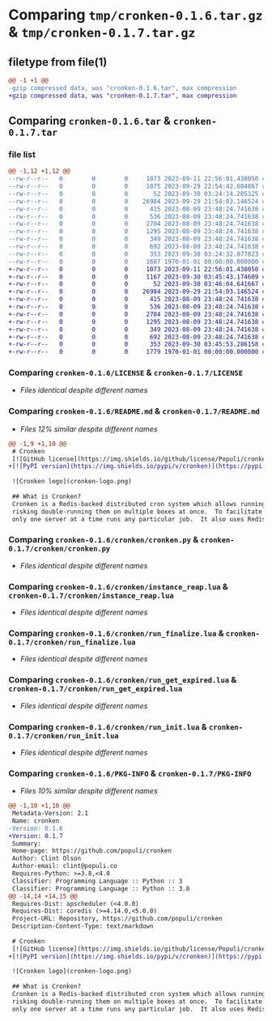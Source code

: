 # Comparing `tmp/cronken-0.1.6.tar.gz` & `tmp/cronken-0.1.7.tar.gz`

## filetype from file(1)

```diff
@@ -1 +1 @@
-gzip compressed data, was "cronken-0.1.6.tar", max compression
+gzip compressed data, was "cronken-0.1.7.tar", max compression
```

## Comparing `cronken-0.1.6.tar` & `cronken-0.1.7.tar`

### file list

```diff
@@ -1,12 +1,12 @@
--rw-r--r--   0        0        0     1073 2023-09-11 22:56:01.438050 cronken-0.1.6/LICENSE
--rw-r--r--   0        0        0     1075 2023-09-29 22:54:42.604867 cronken-0.1.6/README.md
--rw-r--r--   0        0        0       52 2023-09-30 03:24:14.205325 cronken-0.1.6/cronken/__init__.py
--rw-r--r--   0        0        0    26984 2023-09-29 21:54:03.146524 cronken-0.1.6/cronken/cronken.py
--rw-r--r--   0        0        0      415 2023-08-09 23:48:24.741638 cronken-0.1.6/cronken/instance_heartbeat.lua
--rw-r--r--   0        0        0      536 2023-08-09 23:48:24.741638 cronken-0.1.6/cronken/instance_reap.lua
--rw-r--r--   0        0        0     2704 2023-08-09 23:48:24.741638 cronken-0.1.6/cronken/run_finalize.lua
--rw-r--r--   0        0        0     1295 2023-08-09 23:48:24.741638 cronken-0.1.6/cronken/run_get_expired.lua
--rw-r--r--   0        0        0      349 2023-08-09 23:48:24.741638 cronken-0.1.6/cronken/run_heartbeat.lua
--rw-r--r--   0        0        0      692 2023-08-09 23:48:24.741638 cronken-0.1.6/cronken/run_init.lua
--rw-r--r--   0        0        0      353 2023-09-30 03:24:32.877823 cronken-0.1.6/pyproject.toml
--rw-r--r--   0        0        0     1687 1970-01-01 00:00:00.000000 cronken-0.1.6/PKG-INFO
+-rw-r--r--   0        0        0     1073 2023-09-11 22:56:01.438050 cronken-0.1.7/LICENSE
+-rw-r--r--   0        0        0     1167 2023-09-30 03:45:43.174609 cronken-0.1.7/README.md
+-rw-r--r--   0        0        0       52 2023-09-30 03:46:04.641667 cronken-0.1.7/cronken/__init__.py
+-rw-r--r--   0        0        0    26984 2023-09-29 21:54:03.146524 cronken-0.1.7/cronken/cronken.py
+-rw-r--r--   0        0        0      415 2023-08-09 23:48:24.741638 cronken-0.1.7/cronken/instance_heartbeat.lua
+-rw-r--r--   0        0        0      536 2023-08-09 23:48:24.741638 cronken-0.1.7/cronken/instance_reap.lua
+-rw-r--r--   0        0        0     2704 2023-08-09 23:48:24.741638 cronken-0.1.7/cronken/run_finalize.lua
+-rw-r--r--   0        0        0     1295 2023-08-09 23:48:24.741638 cronken-0.1.7/cronken/run_get_expired.lua
+-rw-r--r--   0        0        0      349 2023-08-09 23:48:24.741638 cronken-0.1.7/cronken/run_heartbeat.lua
+-rw-r--r--   0        0        0      692 2023-08-09 23:48:24.741638 cronken-0.1.7/cronken/run_init.lua
+-rw-r--r--   0        0        0      353 2023-09-30 03:45:53.286158 cronken-0.1.7/pyproject.toml
+-rw-r--r--   0        0        0     1779 1970-01-01 00:00:00.000000 cronken-0.1.7/PKG-INFO
```

### Comparing `cronken-0.1.6/LICENSE` & `cronken-0.1.7/LICENSE`

 * *Files identical despite different names*

### Comparing `cronken-0.1.6/README.md` & `cronken-0.1.7/README.md`

 * *Files 12% similar despite different names*

```diff
@@ -1,9 +1,10 @@
 # Cronken
 [![GitHub license](https://img.shields.io/github/license/Populi/cronken.svg)](https://github.com/Populi/cronken/blob/master/LICENSE)
+[![PyPI version](https://img.shields.io/pypi/v/cronken)](https://pypi.org/project/cronken/)
 
 ![Cronken logo](cronken-logo.png)
 
 ## What is Cronken?
 Cronken is a Redis-backed distributed cron system which allows running cronjobs across a set of servers without
 risking double-running them on multiple boxes at once.  To facilitate this, it uses Redis locks to ensure that
 only one server at a time runs any particular job.  It also uses Redis for all of its input and output,
```

### Comparing `cronken-0.1.6/cronken/cronken.py` & `cronken-0.1.7/cronken/cronken.py`

 * *Files identical despite different names*

### Comparing `cronken-0.1.6/cronken/instance_reap.lua` & `cronken-0.1.7/cronken/instance_reap.lua`

 * *Files identical despite different names*

### Comparing `cronken-0.1.6/cronken/run_finalize.lua` & `cronken-0.1.7/cronken/run_finalize.lua`

 * *Files identical despite different names*

### Comparing `cronken-0.1.6/cronken/run_get_expired.lua` & `cronken-0.1.7/cronken/run_get_expired.lua`

 * *Files identical despite different names*

### Comparing `cronken-0.1.6/cronken/run_init.lua` & `cronken-0.1.7/cronken/run_init.lua`

 * *Files identical despite different names*

### Comparing `cronken-0.1.6/PKG-INFO` & `cronken-0.1.7/PKG-INFO`

 * *Files 10% similar despite different names*

```diff
@@ -1,10 +1,10 @@
 Metadata-Version: 2.1
 Name: cronken
-Version: 0.1.6
+Version: 0.1.7
 Summary: 
 Home-page: https://github.com/populi/cronken
 Author: Clint Olson
 Author-email: clint@populi.co
 Requires-Python: >=3.8,<4.0
 Classifier: Programming Language :: Python :: 3
 Classifier: Programming Language :: Python :: 3.8
@@ -14,14 +14,15 @@
 Requires-Dist: apscheduler (<4.0.0)
 Requires-Dist: coredis (>=4.14.0,<5.0.0)
 Project-URL: Repository, https://github.com/populi/cronken
 Description-Content-Type: text/markdown
 
 # Cronken
 [![GitHub license](https://img.shields.io/github/license/Populi/cronken.svg)](https://github.com/Populi/cronken/blob/master/LICENSE)
+[![PyPI version](https://img.shields.io/pypi/v/cronken)](https://pypi.org/project/cronken/)
 
 ![Cronken logo](cronken-logo.png)
 
 ## What is Cronken?
 Cronken is a Redis-backed distributed cron system which allows running cronjobs across a set of servers without
 risking double-running them on multiple boxes at once.  To facilitate this, it uses Redis locks to ensure that
 only one server at a time runs any particular job.  It also uses Redis for all of its input and output,
```

